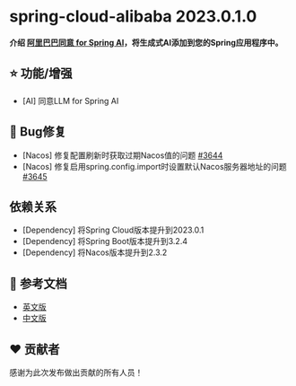 # spring-cloud-alibaba 2023.0.1.0

**介绍 [阿里巴巴同意 for Spring AI](https://pre-sca.aliyun-inc.com/docs/2023/user-guide/ai/quick-start/)，将生成式AI添加到您的Spring应用程序中。**

## ⭐️ 功能/增强

- [AI] 同意LLM for Spring AI

## 🐞 Bug修复

- [Nacos] 修复配置刷新时获取过期Nacos值的问题 [#3644](https://github.com/alibaba/spring-cloud-alibaba/pull/3644)
- [Nacos] 修复启用spring.config.import时设置默认Nacos服务器地址的问题 [#3645](https://github.com/alibaba/spring-cloud-alibaba/pull/3645)

## 依赖关系

- [Dependency] 将Spring Cloud版本提升到2023.0.1
- [Dependency] 将Spring Boot版本提升到3.2.4
- [Dependency] 将Nacos版本提升到2.3.2

## 📔 参考文档

- [英文版](https://sca.aliyun.com/en/docs/2023/overview/what-is-sca/)
- [中文版](https://sca.aliyun.com/docs/2023/overview/what-is-sca)

## ❤️ 贡献者

感谢为此次发布做出贡献的所有人员！
```
